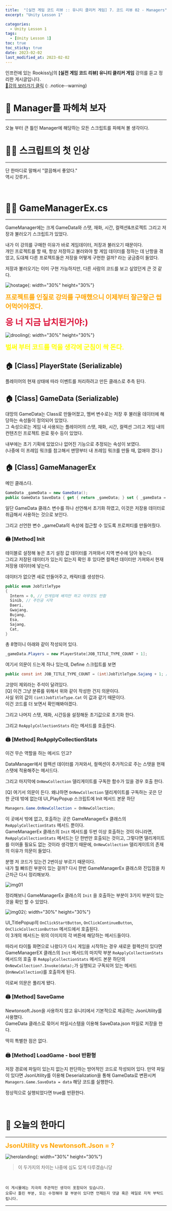 ```yaml
---
title:  "[실전 게임 코드 리뷰 :: 유니티 클리커 게임] 7. 코드 리뷰 02 - Managers"
excerpt: "Unity Lesson 1"

categories:
  - Unity Lesson 1
tags:
  - [Unity Lesson 1]
toc: true
toc_sticky: true
date: 2023-02-02
last_modified_at: 2023-02-02
---
```


인프런에 있는 Rookiss님의 **[실전 게임 코드 리뷰] 유니티 클리커 게임** 강의를 듣고 정리한 게시글입니다.
<br>
[🔔강의 보러가기 클릭](https://www.inflearn.com/course/%EC%8B%A4%EC%A0%84%EA%B2%8C%EC%9E%84-%EC%BD%94%EB%93%9C%EB%A6%AC%EB%B7%B0-%EC%9C%A0%EB%8B%88%ED%8B%B0-%ED%81%B4%EB%A6%AC%EC%BB%A4)
{: .notice--warning}

# 🩻 Manager를 파헤쳐 보자
<hr style="width:100%" />

오늘 부터 큰 틀인 Manager에 해당하는 모든 스크립트를 파헤쳐 볼 생각이다.

# 🧑‍⚕️ 스크립트의 첫 인상
<hr style="width:100%" />

단 한마디로 말해서 "깔끔해서 좋았다."  
역시 갓루키..

<br>

# 🧑‍💼 GameManagerEx.cs
<hr style="width:100%" />

GameManager에는 크게 GameData와 스탯, 재화, 시간, 컬렉션&프로젝트 그리고 저장과 불러오기 스크립트가 있었다.

내가 이 강의를 구매한 이유가 바로 게임데이터, 저장과 불러오기 때문이다.  
개인 프로젝트를 할 때, 항상 저장하고 불러와야 할 게임 데이터를 정하는 데 난항을 겪었고, 도대체 다른 프로젝트들은 저장을 어떻게 구현한 걸까? 라는 궁금증이 들었다.  

저장과 불러오기는 이미 구현 가능하지만, 다른 사람의 코드를 보고 싶었던게 큰 것 같다.  

![hostage](https://media.giphy.com/media/ViIh8qu8Y08swHV7dX/giphy.gif){: width="30%" height="30%"}

<strong style="color:Orange; font-size:15pt">프로젝트를 인질로 강의를 구매했으니 이제부터 잘근잘근 씹어먹어야겠다.</strong>

<strong style="color:crimson; font-size:20pt">응 너 지금 납치된거야:)</strong>
<br>

![drooling](https://media.giphy.com/media/3o6ZsTBERbqBTPkRKo/giphy.gif){: width="30%" height="30%"}

<strong style="color:Yellow; font-size:15pt">벌써 부터 코드를 먹을 생각에 군침이 싹 돈다.</strong>

## 🏠 [Class] PlayerState (Serializable)
플레이어의 현재 상태에 따라 이벤트를 처리하려고 만든 클래스로 추측 된다.

## 🏠 [Class] GameData (Serializable)

대망의 GameData는 Class로 만들어졌고, 멤버 변수로는 저장 후 불러올 데이터에 해당하는 속성들이 정의되어 있었다.   
그 속성으로는 게임 내 사용되는 플레이어의 스탯, 재화, 시간, 컬렉션 그리고 게임 내의 컨텐츠인 프로젝트 완료 횟수 등이 있었다.

내부에는 초기 기획에 있었으나 없어진 기능으로 추정되는 속성이 보였다.  
(나중에 이 프레임 워크를 참고해서 맨땅부터 내 프레임 워크를 만들 때, 없애야 겠다.)

## 🏠 [Class] GameManagerEx

메인 클래스다.

```c#
GameData _gameData = new GameData();
public GameData SaveData { get { return _gameData; } set { _gameData = value; } }
```

일단 GameData 클래스 변수를 하나 선언해서 초기화 하였고, 이것은 저장용 데이터로 취급해서 사용하는 것으로 보인다.

그리고 선언한 변수 _gameData의 속성에 접근할 수 있도록 프로퍼티를 만들어줬다.

### 🖨️ [Method] Init

테이블로 설정해 놓은 초기 설정 값 데이터를 가져와서 지역 변수에 담아 놓는다.  
그리고 저장된 데이터가 있는지 없는지 확인 후 있다면 컬렉션 데이터만 가져와서 현재 저장용 데이터에 넣는다.

데이터가 없으면 새로 만들어주고, 캐릭터를 생성한다. 

```c#
public enum JobTitleType
{
  Intern = 0, // 인게임에 배치만 하고 아무것도 안함
  Sinib, // 주인공 시작
  Daeri,
  Gwajang,
  Bujang,
  Esa,
  Sajang,
  Cat,
}
```

총 8명이니 아래와 같이 작성되어 있다.

```c#
_gameData.Players = new PlayerState[JOB_TITLE_TYPE_COUNT + 1];
```

여기서 의문이 드는게 하나 있는데, 
Define 스크립트를 보면

```c#
public const int JOB_TITLE_TYPE_COUNT = (int)JobTitleType.Sajang + 1; // 고양이 제외
```

고양이 제외라는 주석이 달려있다.  
[Q] 이건 그냥 분류를 위해서 위와 같이 작성한 건지 의문이다.  
사실 위의 값이 `(int)JobTitleType.Cat` 이 값과 같기 때문이다.  
이건 코드를 더 보면서 확인해봐야겠다.  

그리고 나머지 스탯, 재화, 시간등을 설정해둔 초기값으로 초기화 한다.

그리고 `ReApplyCollectionStats` 라는 메서드를 호출한다.  

### 🖨️ [Method] ReApplyCollectionStats

이건 무슨 역할을 하는 메서드 인고?
  
DataManager에서 컬렉션 데이터를 가져와서, 컬렉션이 추가적으로 주는 스탯을 현재 스탯에 적용해주는 메서드다.

그리고 마지막에 `OnNewCollection` 델리게이트를 구독한 함수가 있을 경우 호출 한다.

[Q] 여기서 의문이 든다.
왜냐하면 `OnNewCollection` 델리게이트를 구독하는 곳은 단 한 군데 밖에 없는데 UI_PlayPopup 스크립트에 Init 메서드 본문 하단

```c#
Managers.Game.OnNewCollection = OnNewCollection;
```

이 곳에서 밖에 없고, 호출하는 곳은 GameManagerEx 클래스의 `ReApplyCollectionStats` 메서드 뿐이다.  
GameManagerEx 클래스의 `Init` 메서드를 두번 이상 호출하는 것이 아니라면, `ReApplyCollectionStats` 메서드는 단 한번만 호출되는 것이고, 그렇다면 델리게이트를 이어줄 필요도 없는 것이라 생각했기 때문에, `OnNewCollection` 델리게이트의 존재의 이유가 의문이 들었다.

분명 저 코드가 있는건 2번이상 부르기 때문이다.  
내가 뭘 빠뜨린 부분이 있는 걸까? 다시 한번 GameManagerEx 클래스와 진입점을 차근차근 다시 정리해보자.

![img01](/assets/images/posts/Unity_Lecture_1/2023-02-02-my-unitylec1-post_7/1.jpg)

정리해보니 GameManagerEx 클래스의 `Init` 을 호출하는 부분이 3가지 부분이 있는 것을 확인 할 수 있었다.

![img02](/assets/images/posts/Unity_Lecture_1/2023-02-02-my-unitylec1-post_7/2.png){: width="30%" height="30%"}

UI_TitlePopup의 `OnClickStartButton`, `OnClickContinueButton`, `OnClickCollectionButton` 메서드에서 호출된다.  
이 3개의 메서드는 위의 이미지의 각 버튼에 해당하는 메서드들이다.

따라서 타이틀 화면으로 나왔다가 다시 게임을 시작하는 경우 새로운 컬렉션이 있다면 GameManagerEX 클래스의 `Init` 메서드의 마지막 부분 `ReApplyCollectionStats` 메서드의 호출 후 `ReApplyCollectionStats` 메서드 본문 하단의 `OnNewCollection?.Invoke(data);`가 실행되고 구독되어 있는 메서드(`OnNewCollection`)를 호출하게 된다.

이로써 의문은 풀리게 됐다.

### 🖨️ [Method] SaveGame

Newtonsoft.Json을 사용하지 않고 유니티에서 기본적으로 제공하는 JsonUtility를 사용했다.  
GameData 클래스로 묶어서 파일시스템을 이용해 SaveData.json 파일로 저장을 한다.

딱히 특별한 점은 없다.

### 🖨️ [Method] LoadGame - bool 반환형

저장 경로에 파일이 있는지 없는지 판단하는 방어적인 코드로 작성되어 있다.
만약 파일이 있다면 JsonUtility를 이용해 Deserialization을 통해 GameData로 변환시켜 `Managers.Game.SaveData = data` 해당 코드를 실행한다.

정상적으로 실행되었다면 true를 반환한다.

<br>

# 📢 오늘의 한마디
<hr style="width:100%" />

<strong style="color:orange; font-size:15pt"> JsonUtility vs Newtonsoft.Json = ? </strong>

![herolanding](https://media.giphy.com/media/xT0GqHJMxnHhLTEbYY/giphy.gif){: width="30%" height="30%"}

> 이 두가지의 차이는 나중에 심도 있게 다루겠슴니당

<br>

    이 게시물에는 지극히 주관적인 생각이 포함되어 있습니다. 
    오류나 틀린 부분, 또는 수정해야 할 부분이 있다면 언제든지 댓글 혹은 메일로 지적 부탁드립니다.
    
<hr>

